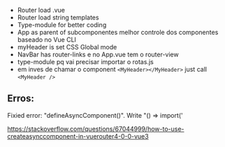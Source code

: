 - Router load .vue
- Router load string templates
- Type-module for better coding
- App as parent of subcomponentes melhor controle dos componentes baseado no Vue CLI
- myHeader is set CSS Global mode
- NavBar has router-links e no App.vue tem o router-view
- type-module pq vai precisar importar o rotas.js
- em inves de chamar o component `<MyHeader></MyHeader>` just call `<MyHeader />`

## Erros:

Fixied error:
"defineAsyncComponent()". Write "() => import('

https://stackoverflow.com/questions/67044999/how-to-use-createasynccomponent-in-vuerouter4-0-0-vue3
